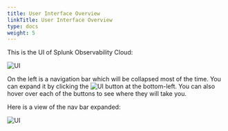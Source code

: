 ```yaml
---
title: User Interface Overview
linkTitle: User Interface Overview
type: docs
weight: 5
---
```

This is the UI of Splunk Observability Cloud:

![UI](/images/otel/ui.png)

On the left is a navigation bar which will be collapsed most of the time. You can expand it by clicking the ![UI](/images/otel/navbar-popout.png) button at the bottom-left. You can also hover over each of the buttons to see where they will take you.

Here is a view of the nav bar expanded:

![UI](/images/otel/navbar.png)
